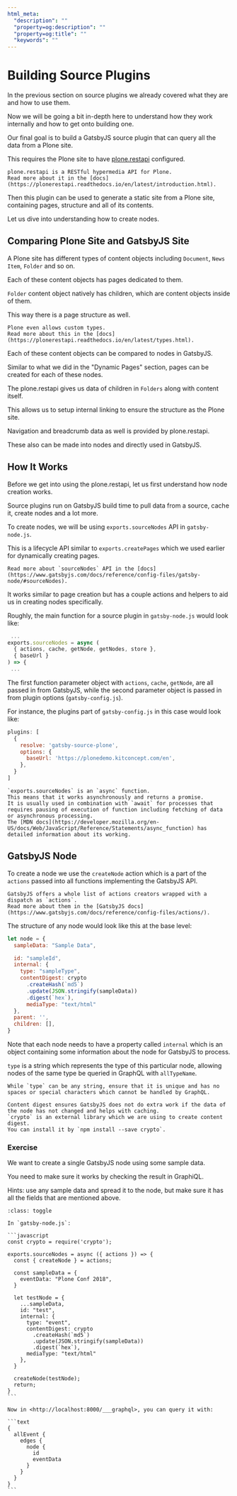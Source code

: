 ```yaml
---
html_meta:
  "description": ""
  "property=og:description": ""
  "property=og:title": ""
  "keywords": ""
---
```


# Building Source Plugins

In the previous section on source plugins we already covered what they are and how to use them.

Now we will be going a bit in-depth here to understand how they work internally and how to get onto building one.

Our final goal is to build a GatsbyJS source plugin that can query all the data from a Plone site.

This requires the Plone site to have [plone.restapi](https://pypi.org/project/plone.restapi/) configured.

```{note}
plone.restapi is a RESTful hypermedia API for Plone.
Read more about it in the [docs](https://plonerestapi.readthedocs.io/en/latest/introduction.html).
```

Then this plugin can be used to generate a static site from a Plone site, containing pages, structure and all of its contents.

Let us dive into understanding how to create nodes.

## Comparing Plone Site and GatsbyJS Site

A Plone site has different types of content objects including `Document`, `News Item`, `Folder` and so on.

Each of these content objects has pages dedicated to them.

`Folder` content object natively has children, which are content objects inside of them.

This way there is a page structure as well.

```{note}
Plone even allows custom types.
Read more about this in the [docs](https://plonerestapi.readthedocs.io/en/latest/types.html).
```

Each of these content objects can be compared to nodes in GatsbyJS.

Similar to what we did in the "Dynamic Pages" section, pages can be created for each of these nodes.

The plone.restapi gives us data of children in `Folders` along with content itself.

This allows us to setup internal linking to ensure the structure as the Plone site.

Navigation and breadcrumb data as well is provided by plone.restapi.

These also can be made into nodes and directly used in GatsbyJS.

## How It Works

Before we get into using the plone.restapi, let us first understand how node creation works.

Source plugins run on GatsbyJS build time to pull data from a source, cache it, create nodes and a lot more.

To create nodes, we will be using `exports.sourceNodes` API in `gatsby-node.js`.

This is a lifecycle API similar to `exports.createPages` which we used earlier for dynamically creating pages.

```{note}
Read more about `sourceNodes` API in the [docs](https://www.gatsbyjs.com/docs/reference/config-files/gatsby-node/#sourceNodes).
```

It works similar to page creation but has a couple actions and helpers to aid us in creating nodes specifically.

Roughly, the main function for a source plugin in `gatsby-node.js` would look like:

```jsx
 ...
exports.sourceNodes = async (
  { actions, cache, getNode, getNodes, store },
  { baseUrl }
) => {
 ...
```

The first function parameter object with `actions`, `cache`, `getNode`, are all passed in from GatsbyJS, while the second parameter object is passed in from plugin options (`gatsby-config.js`).

For instance, the plugins part of `gatsby-config.js` in this case would look like:

```javascript
plugins: [
  {
    resolve: 'gatsby-source-plone',
    options: {
      baseUrl: 'https://plonedemo.kitconcept.com/en',
    },
  }
]
```

```{note}
`exports.sourceNodes` is an `async` function.
This means that it works asynchronously and returns a promise.
It is usually used in combination with `await` for processes that requires pausing of execution of function including fetching of data or asynchronous processing.
The [MDN docs](https://developer.mozilla.org/en-US/docs/Web/JavaScript/Reference/Statements/async_function) has detailed information about its working.
```

## GatsbyJS Node

To create a node we use the `createNode` action which is a part of the `actions` passed into all functions implementing the GatsbyJS API.

```{note}
GatsbyJS offers a whole list of actions creators wrapped with a dispatch as `actions`.
Read more about them in the [GatsbyJS docs](https://www.gatsbyjs.com/docs/reference/config-files/actions/).
```

The structure of any node would look like this at the base level:

```javascript
let node = {
  sampleData: "Sample Data",

  id: "sampleId",
  internal: {
    type: "sampleType",
    contentDigest: crypto
      .createHash(`md5`)
      .update(JSON.stringify(sampleData))
      .digest(`hex`),
      mediaType: "text/html"
  },
  parent: '',
  children: [],
}
```

Note that each node needs to have a property called `internal` which is an object containing some information about the node for GatsbyJS to process.

`type` is a string which represents the type of this particular node, allowing nodes of the same type be queried in GraphQL with `allTypeName`.

```{note}
While `type` can be any string, ensure that it is unique and has no spaces or special characters which cannot be handled by GraphQL.
```

```{note}
Content digest ensures GatsbyJS does not do extra work if the data of the node has not changed and helps with caching.
`crypto` is an external library which we are using to create content digest.
You can install it by `npm install --save crypto`.
```

### Exercise

We want to create a single GatsbyJS node using some sample data.

You need to make sure it works by checking the result in GraphiQL.

Hints: use any sample data and spread it to the node, but make sure it has all the fields that are mentioned above.

````{admonition} Solution
:class: toggle

In `gatsby-node.js`:

```javascript
const crypto = require('crypto');

exports.sourceNodes = async ({ actions }) => {
  const { createNode } = actions;

  const sampleData = {
    eventData: "Plone Conf 2018",
  }

  let testNode = {
    ...sampleData,
    id: "test",
    internal: {
      type: "event",
      contentDigest: crypto
        .createHash(`md5`)
        .update(JSON.stringify(sampleData))
        .digest(`hex`),
      mediaType: "text/html"
    },
  }

  createNode(testNode);
  return;
}
```

Now in <http://localhost:8000/___graphql>, you can query it with:

```text
{
  allEvent {
    edges {
      node {
        id
        eventData
      }
    }
  }
}
```
````
